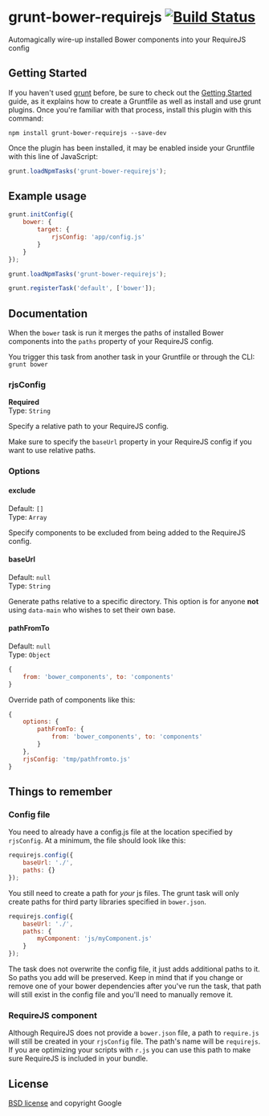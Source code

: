 # grunt-bower-requirejs [![Build Status](https://secure.travis-ci.org/yeoman/grunt-bower-requirejs.png?branch=master)](http://travis-ci.org/yeoman/grunt-bower-requirejs)

Automagically wire-up installed Bower components into your RequireJS config


## Getting Started

If you haven't used [grunt][] before, be sure to check out the [Getting Started][] guide, as it explains how to create a Gruntfile as well as install and use grunt plugins. Once you're familiar with that process, install this plugin with this command:

```shell
npm install grunt-bower-requirejs --save-dev
```

Once the plugin has been installed, it may be enabled inside your Gruntfile with this line of JavaScript:

```js
grunt.loadNpmTasks('grunt-bower-requirejs');
```

[grunt]: http://gruntjs.com
[Getting Started]: http://gruntjs.com/getting-started


## Example usage

```js
grunt.initConfig({
	bower: {
		target: {
			rjsConfig: 'app/config.js'
		}
	}
});

grunt.loadNpmTasks('grunt-bower-requirejs');

grunt.registerTask('default', ['bower']);
```


## Documentation

When the `bower` task is run it merges the paths of installed Bower components into the `paths` property of your RequireJS config.

You trigger this task from another task in your Gruntfile or through the CLI: `grunt bower`


### rjsConfig

**Required**  
Type: `String`

Specify a relative path to your RequireJS config.

Make sure to specify the `baseUrl` property in your RequireJS config if you want to use relative paths.


### Options

#### exclude

Default: `[]`  
Type: `Array`

Specify components to be excluded from being added to the RequireJS config.

#### baseUrl

Default: `null`  
Type: `String`

Generate paths relative to a specific directory. This option is for anyone **not** using `data-main` who wishes to set their own base.

#### pathFromTo

Default: `null`  
Type: `Object`

``` js
{
	from: 'bower_components', to: 'components'						
}
```

Override path of components like this:

``` js
{
	options: {
		pathFromTo: {
			from: 'bower_components', to: 'components'						
		}
	},
	rjsConfig: 'tmp/pathfromto.js'
}
```

## Things to remember

### Config file

You need to already have a config.js file at the location specified by `rjsConfig`. At a minimum, the file should look like this:

``` js
requirejs.config({
	baseUrl: './',
	paths: {}
});
```

You still need to create a path for *your* js files. The grunt task will only create paths for third party libraries specified in `bower.json`.

``` js
requirejs.config({
	baseUrl: './',
	paths: {
		myComponent: 'js/myComponent.js'
	}
});
```

The task does not overwrite the config file, it just adds additional paths to it. So paths you add will be preserved. Keep in mind that if you change or remove one of your bower dependencies after you've run the task, that path will still exist in the config file and you'll need to manually remove it.

### RequireJS component

Although RequireJS does not provide a `bower.json` file, a path to `require.js` will still be created in your `rjsConfig` file. The path's name will be `requirejs`. If you are optimizing your scripts with `r.js` you can use this path to make sure RequireJS is included in your bundle.


## License

[BSD license](http://opensource.org/licenses/bsd-license.php) and copyright Google

